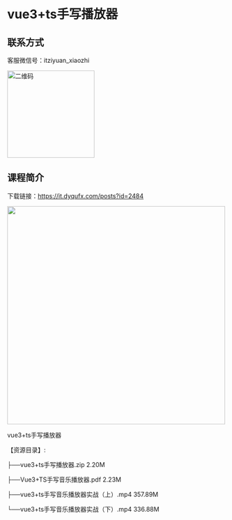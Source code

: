 # vue3+ts手写播放器

## 联系方式

客服微信号：itziyuan_xiaozhi

<img src="https://ziyuanyun.oss-cn-guangzhou.aliyuncs.com/common/20240614073449/666b82192834a.jpg" width="200" height="200" alt="二维码">

## 课程简介

下载链接：https://it.dyqufx.com/posts?id=2484

<img src="https://ziyuanyun.oss-cn-guangzhou.aliyuncs.com/yun/20240515184024/6644911816edd.jpg" width="500" alt="">

  vue3+ts手写播放器



 【资源目录】:

 ├──vue3+ts手写播放器.zip 2.20M

 ├──Vue3+TS手写音乐播放器.pdf 2.23M

 ├──vue3+ts手写音乐播放器实战（上）.mp4 357.89M

 └──vue3+ts手写音乐播放器实战（下）.mp4 336.88M

  